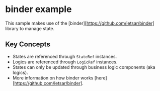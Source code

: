 # binder example

This sample makes use of the [binder][https://github.com/letsar/binder] library to manage state.

## Key Concepts

  * States are referenced through `StateRef` instances.
  * Logics are referenced through `LogicRef` instances.
  * States can only be updated through business logic components (aka logics).
  * More information on how binder works [here][https://github.com/letsar/binder].
